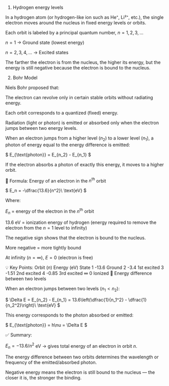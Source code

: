 1. Hydrogen energy levels

In a hydrogen atom (or hydrogen-like ion such as He⁺, Li²⁺, etc.),
the single electron moves around the nucleus in fixed energy levels or orbits.

Each orbit is labeled by a principal quantum number, $n = 1, 2, 3, …$

$n = 1$ → Ground state (lowest energy)

$n = 2, 3, 4, …$ → Excited states

The farther the electron is from the nucleus, the higher its energy, but the energy is still negative because the electron is bound to the nucleus.

2. Bohr Model

Niels Bohr proposed that:

The electron can revolve only in certain stable orbits without radiating energy.

Each orbit corresponds to a quantized (fixed) energy.

Radiation (light or photon) is emitted or absorbed only when the electron jumps between two energy levels.

When an electron jumps from a higher level ($n_2$) to a lower level ($n_1$),
a photon of energy equal to the energy difference is emitted:

$
E_{\text{photon}} = E_{n_2} - E_{n_1}
$

If the electron absorbs a photon of exactly this energy, it moves to a higher orbit.

📘 Formula: Energy of an electron in the $n^{\text{th}}$ orbit

$
E_n = -\dfrac{13.6}{n^2}\ \text{eV}
$

Where:

$E_n$ = energy of the electron in the $n^{\text{th}}$ orbit

$13.6\ \text{eV}$ = ionization energy of hydrogen (energy required to remove the electron from the $n=1$ level to infinity)

The negative sign shows that the electron is bound to the nucleus.

More negative = more tightly bound

At infinity ($n = ∞$), $E = 0$ (electron is free)

💡 Key Points:
Orbit ($n$)	Energy (eV)	State
1	-13.6	Ground
2	-3.4	1st excited
3	-1.51	2nd excited
4	-0.85	3rd excited
∞	0	Ionized
🧩 Energy difference between two levels

When an electron jumps between two levels ($n_1 < n_2$):

$
\Delta E = E_{n_2} - E_{n_1} = 13.6\left(\dfrac{1}{n_1^2} - \dfrac{1}{n_2^2}\right)\ \text{eV}
$

This energy corresponds to the photon absorbed or emitted:

$
E_{\text{photon}} = h\nu = \Delta E
$

✅ Summary:

$E_n = -13.6/n^2$ eV → gives total energy of an electron in orbit $n$.

The energy difference between two orbits determines the wavelength or frequency of the emitted/absorbed photon.

Negative energy means the electron is still bound to the nucleus — the closer it is, the stronger the binding.